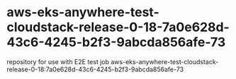 # aws-eks-anywhere-test-cloudstack-release-0-18-7a0e628d-43c6-4245-b2f3-9abcda856afe-73
repository for use with E2E test job aws-eks-anywhere-test-cloudstack-release-0-18:7a0e628d-43c6-4245-b2f3-9abcda856afe-73
